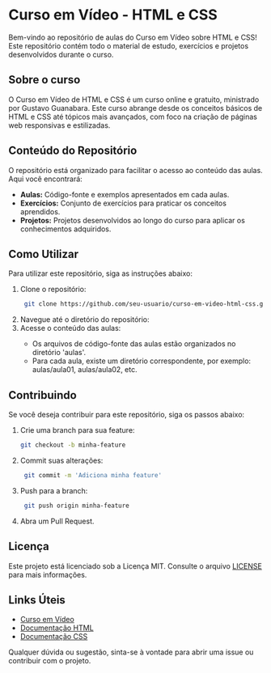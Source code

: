 <h1>Curso em Vídeo - HTML e CSS</h1>

<p>Bem-vindo ao repositório de aulas do Curso em Vídeo sobre HTML e CSS! Este repositório contém todo o material de estudo, exercícios e projetos desenvolvidos durante o curso.</p>

<h2>Sobre o curso</h2>

<p>O Curso em Vídeo de HTML e CSS é um curso online e gratuito, ministrado por Gustavo Guanabara. Este curso abrange desde os conceitos básicos de HTML e CSS até tópicos mais avançados, com foco na criação de páginas web responsivas e estilizadas.</p>

<h2>Conteúdo do Repositório</h2>

<p>O repositório está organizado para facilitar o acesso ao conteúdo das aulas. Aqui você encontrará:</p>

<ul>
  <li><strong>Aulas:</strong> Código-fonte e exemplos apresentados em cada aulas.</li>
  <li><strong>Exercícios:</strong> Conjunto de exercícios para praticar os conceitos aprendidos.</li>
  <li><strong>Projetos:</strong> Projetos desenvolvidos ao longo do curso para aplicar os conhecimentos adquiridos.</li>
</ul>

<h2>Como Utilizar</h2>

<p>Para utilizar este repositório, siga as instruções abaixo:</p>

<ol>
  <li>Clone o repositório:</li>
  
  ```bash
   git clone https://github.com/seu-usuario/curso-em-video-html-css.git
  ```

<li>Navegue até o diretório do repositório:</li>
<li>Acesse o conteúdo das aulas:</li>
  <ul>
    <li>Os arquivos de código-fonte das aulas estão organizados no diretório 'aulas'.</li>
    <li>Para cada aula, existe um diretório correspondente, por exemplo: aulas/aula01, aulas/aula02, etc.</li>
  </ul>
</ol>

<h2>Contribuindo</h2>

<p>Se você deseja contribuir para este repositório, siga os passos abaixo:</p>

<ol>
  <li>Crie uma branch para sua feature:</li>

  ``` bash
  git checkout -b minha-feature
  ```

<li>Commit suas alterações:</li>

 ``` bash
  git commit -m 'Adiciona minha feature'
  ```

<li>Push para a branch:</li>

 ``` bash
  git push origin minha-feature
  ```

<li>Abra um Pull Request.
</li>
</ol>

<h2>Licença</h2>

<p>Este projeto está licenciado sob a Licença MIT. Consulte o arquivo <a href="">LICENSE</a> para mais informações.</p>

<h2>Links Úteis</h2>

<ul>
  <li><a href="">Curso em Vídeo</a></li>
  <li><a href="https://developer.mozilla.org/pt-BR/docs/Web/HTML">Documentação HTML</a></li>
  <li><a href="https://developer.mozilla.org/pt-BR/docs/Web/CSS">Documentação CSS</a></li>
</ul>

<p>Qualquer dúvida ou sugestão, sinta-se à vontade para abrir uma issue ou contribuir com o projeto.</p>
